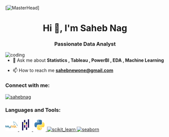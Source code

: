 [![MasterHead](https://businessofanimation.com/wp-content/uploads/2022/07/data-animation.gif)]


<h1 align="center">Hi 👋, I'm Saheb Nag</h1>
<h3 align="center">Passionate Data Analyst</h3>


<img align="right" alt="coding" width="700" src="https://media.tenor.com/lvLaG5hPCncAAAAC/data-analysis.gif">


- 💬 Ask me about **Statistics , Tableau , PowerBI , EDA , Machine Learning**

- 📫 How to reach me **sahebnewone@gmail.com**

<h3 align="left">Connect with me:</h3>
<p align="left">
<a href="https://linkedin.com/in/sahebnag" target="blank"><img align="center" src="https://raw.githubusercontent.com/rahuldkjain/github-profile-readme-generator/master/src/images/icons/Social/linked-in-alt.svg" alt="sahebnag" height="30" width="40" /></a>
</p>

<h3 align="left">Languages and Tools:</h3>
<p align="left"> <a href="https://www.mysql.com/" target="_blank" rel="noreferrer"> <img src="https://raw.githubusercontent.com/devicons/devicon/master/icons/mysql/mysql-original-wordmark.svg" alt="mysql" width="40" height="40"/> </a> <a href="https://pandas.pydata.org/" target="_blank" rel="noreferrer"> <img src="https://raw.githubusercontent.com/devicons/devicon/2ae2a900d2f041da66e950e4d48052658d850630/icons/pandas/pandas-original.svg" alt="pandas" width="40" height="40"/> </a> <a href="https://www.python.org" target="_blank" rel="noreferrer"> <img src="https://raw.githubusercontent.com/devicons/devicon/master/icons/python/python-original.svg" alt="python" width="40" height="40"/> </a> <a href="https://scikit-learn.org/" target="_blank" rel="noreferrer"> <img src="https://upload.wikimedia.org/wikipedia/commons/0/05/Scikit_learn_logo_small.svg" alt="scikit_learn" width="40" height="40"/> </a> <a href="https://seaborn.pydata.org/" target="_blank" rel="noreferrer"> <img src="https://seaborn.pydata.org/_images/logo-mark-lightbg.svg" alt="seaborn" width="40" height="40"/> </a> </p>
